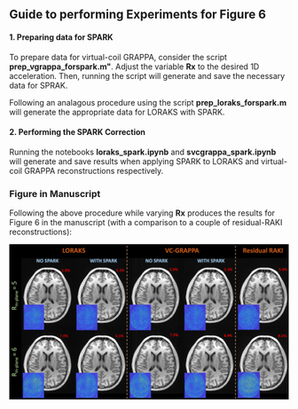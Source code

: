 ## Guide to performing Experiments for Figure 6

#### 1.   Preparing data for SPARK

To prepare data for virtual-coil GRAPPA, consider the script **prep_vgrappa_forspark.m"**.  Adjust the variable **Rx** to the desired 1D acceleration.  Then, running the script will generate and save the necessary data for SPRAK.  

Following an analagous procedure using the script **prep_loraks_forspark.m** will generate the appropriate data for LORAKS with SPARK.

#### 2.   Performing the SPARK Correction

Running the notebooks **loraks_spark.ipynb** and **svcgrappa_spark.ipynb** will generate and save results when applying SPARK to LORAKS and virtual-coil GRAPPA reconstructions respectively.

### Figure in Manuscript

Following the above procedure while varying **Rx** produces the results for Figure 6 in the manuscript (with a comparison to a couple of residual-RAKI reconstructions):

![Alt text](../docs/images/potential_figure_R5R6_rraki_loraks_vc.png?raw=True "loraksvc")

